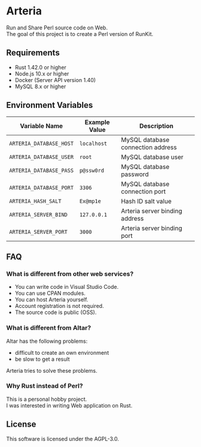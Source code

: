 # Arteria

Run and Share Perl source code on Web.  
The goal of this project is to create a Perl version of RunKit.

## Requirements

* Rust 1.42.0 or higher
* Node.js 10.x or higher
* Docker (Server API version 1.40)
* MySQL 8.x or higher

## Environment Variables

| Variable Name           | Example Value | Description                       |
| ----------------------- | ------------- | --------------------------------- |
| `ARTERIA_DATABASE_HOST` | `localhost`   | MySQL database connection address |
| `ARTERIA_DATABASE_USER` | `root`        | MySQL database user               |
| `ARTERIA_DATABASE_PASS` | `p@ssw0rd`    | MySQL database password           |
| `ARTERIA_DATABASE_PORT` | `3306`        | MySQL database connection port    |
| `ARTERIA_HASH_SALT`     | `Ex@mp1e`     | Hash ID salt value                |
| `ARTERIA_SERVER_BIND`   | `127.0.0.1`   | Arteria server binding address    |
| `ARTERIA_SERVER_PORT`   | `3000`        | Arteria server binding port       |

## FAQ

### What is different from other web services?

- You can write code in Visual Studio Code.
- You can use CPAN modules.
- You can host Arteria yourself.
- Account registration is not required.
- The source code is public (OSS).

### What is different from Altar?

Altar has the following problems:

- difficult to create an own environment
- be slow to get a result

Arteria tries to solve these problems.

### Why Rust instead of Perl?

This is a personal hobby project.  
I was interested in writing Web application on Rust.

## License

This software is licensed under the AGPL-3.0.
